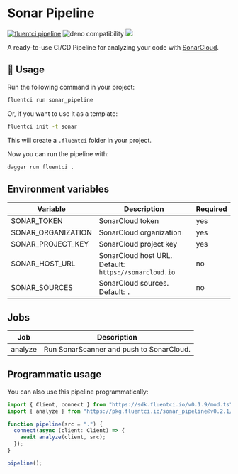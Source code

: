 # Sonar Pipeline

[![fluentci pipeline](https://img.shields.io/badge/dynamic/json?label=pkg.fluentci.io&labelColor=%23000&color=%23460cf1&url=https%3A%2F%2Fapi.fluentci.io%2Fv1%2Fpipeline%2Fsonar_pipeline&query=%24.version)](https://pkg.fluentci.io/sonar_pipeline)
![deno compatibility](https://shield.deno.dev/deno/^1.34)
[![](https://img.shields.io/codecov/c/gh/fluent-ci-templates/sonar-pipeline)](https://codecov.io/gh/fluent-ci-templates/sonar-pipeline)

A ready-to-use CI/CD Pipeline for analyzing your code with [SonarCloud](https://sonarcloud.io/).

## 🚀 Usage

Run the following command in your project:

```bash
fluentci run sonar_pipeline
```

Or, if you want to use it as a template:

```bash
fluentci init -t sonar
```

This will create a `.fluentci` folder in your project.

Now you can run the pipeline with:

```bash
dagger run fluentci .
```

## Environment variables

| Variable           | Description                                           | Required |
| ------------------ | ----------------------------------------------------- | -------- |
| SONAR_TOKEN        | SonarCloud token                                      | yes     |
| SONAR_ORGANIZATION | SonarCloud organization                               | yes     |
| SONAR_PROJECT_KEY  | SonarCloud project key                                | yes     |
| SONAR_HOST_URL     | SonarCloud host URL. Default: `https://sonarcloud.io` | no    |
| SONAR_SOURCES      | SonarCloud sources. Default: `.`                      | no    |

## Jobs

| Job       | Description                              |
| --------- | ---------------------------------------- |
| analyze   | Run SonarScanner and push to SonarCloud. |

## Programmatic usage

You can also use this pipeline programmatically:

```ts
import { Client, connect } from "https://sdk.fluentci.io/v0.1.9/mod.ts";
import { analyze } from "https://pkg.fluentci.io/sonar_pipeline@v0.2.1/mod.ts";

function pipeline(src = ".") {
  connect(async (client: Client) => {
    await analyze(client, src);
  });
}

pipeline();
```
